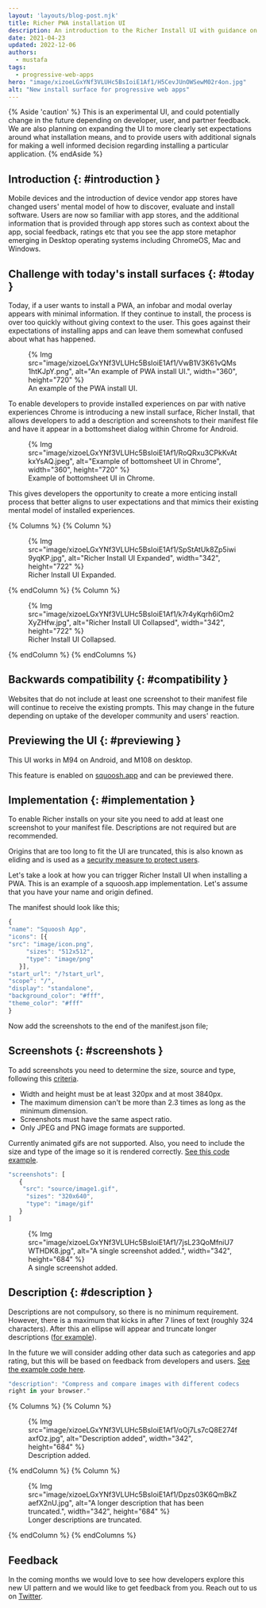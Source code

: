 ```yaml
---
layout: 'layouts/blog-post.njk'
title: Richer PWA installation UI
description: An introduction to the Richer Install UI with guidance on how to implement it.
date: 2021-04-23
updated: 2022-12-06
authors:
  - mustafa
tags:
  - progressive-web-apps
hero: "image/xizoeLGxYNf3VLUHc5BsIoiE1Af1/H5CevJUnOWSewM02r4on.jpg"
alt: "New install surface for progressive web apps"
---
```


{% Aside 'caution' %}
This is an experimental UI, and could potentially change in the future depending on developer, user, 
and partner feedback. We are also planning on expanding the UI to more clearly set expectations
around what installation means, and to provide users with additional signals for making a well
informed decision regarding installing a particular application.
{% endAside %}


## Introduction {: #introduction }

Mobile devices and the introduction of device vendor app stores have changed users' mental model
of how to discover, evaluate and install software. Users are now so familiar with app stores, and
the additional information that is provided through app stores such as context about the app,
social feedback, ratings etc that you see the app store metaphor emerging in Desktop operating
systems including ChromeOS, Mac and Windows. 

 
## Challenge with today's install surfaces {: #today }

Today, if a user wants to install a PWA, an infobar and modal overlay appears with minimal
information. If they continue to install, the process is over too quickly without giving
context to the user. This goes against their expectations of installing apps and can leave them
somewhat confused about what has happened.  

<figure>
  {% Img src="image/xizoeLGxYNf3VLUHc5BsIoiE1Af1/VwB1V3K61vQMs1htKJpY.png", alt="An example of PWA install UI.", width="360", height="720" %}
  <figcaption>An example of the PWA install UI.</figcaption>
</figure>

To enable developers to provide installed experiences on par with native experiences
Chrome is introducing a new install surface, Richer Install, that allows developers to add a
description and screenshots to their manifest file and have it appear in a bottomsheet dialog
within Chrome for Android. 

<figure>
  {% Img src="image/xizoeLGxYNf3VLUHc5BsIoiE1Af1/RoQRxu3CPkKvAtkxYsAQ.jpeg", alt="Example of bottomsheet UI in Chrome", width="360", height="720" %}
  <figcaption>Example of bottomsheet UI in Chrome.</figcaption>
</figure>

This gives developers the opportunity to create a more enticing install process
that better aligns to user expectations and that mimics their existing mental model
of installed experiences. 


{% Columns %}
{% Column %}
<figure>
  {% Img src="image/xizoeLGxYNf3VLUHc5BsIoiE1Af1/SpStAtUk8Zp5iwi9yqKP.jpg", 
alt="Richer Install UI Expanded", width="342", height="722" %}
  <figcaption>Richer Install UI Expanded.</figcaption>
</figure>
{% endColumn %}
{% Column %}
<figure>
  {% Img src="image/xizoeLGxYNf3VLUHc5BsIoiE1Af1/k7r4yKqrh6iOm2XyZHfw.jpg", 
alt="Richer Install UI Collapsed", width="342", height="722" %}
  <figcaption>Richer Install UI Collapsed.</figcaption>
</figure>
{% endColumn %}
{% endColumns %}

## Backwards compatibility {: #compatibility }

Websites that do not include at least one screenshot to their manifest file will continue to receive 
the existing prompts. This may change in the future depending on uptake of the developer community 
and users' reaction.  

## Previewing the UI {: #previewing }

This UI works in M94 on Android, and M108 on desktop.

This feature is enabled on [squoosh.app](https://squoosh.app) and can be previewed there. 

## Implementation {: #implementation }

To enable Richer installs on your site you need to add at least one screenshot to your 
manifest file. Descriptions are not required but are recommended. 

Origins that are too long to fit the UI are truncated, this is also known as eliding and is used
as a [security measure to protect users](https://chromium.googlesource.com/chromium/src/+/master/docs/security/url_display_guidelines/url_display_guidelines.md#eliding-urls). 

Let's take a look at how you can trigger Richer Install UI when installing a PWA. This is an example
of a squoosh.app implementation. Let's assume that you have your name and origin
defined.

The manifest should look like this; 

 ```javascript
 {
"name": "Squoosh App",
"icons": [{
"src": "image/icon.png",
      "sizes": "512x512",
      "type": "image/png"
    }],
"start_url": "/?start_url",
"scope": "/",
"display": "standalone",
"background_color": "#fff",
"theme_color": "#fff"
}
 ```

Now add the screenshots to the end of the manifest.json file; 

## Screenshots {: #screenshots }

To add screenshots you need to determine the size, source and type, following this 
[criteria](https://web.dev/add-manifest/#screenshots). 

* Width and height must be at least 320px and at most 3840px.
* The maximum dimension can't be more than 2.3 times as long as the minimum dimension.
* Screenshots must have the same aspect ratio.
* Only JPEG and PNG image formats are supported.

Currently animated gifs are not supported. Also, you need to include the size and type of the image so it 
is rendered correctly. 
[See this code example](https://glitch.com/edit/#!/richerinstall-screenshot?path=manifest.json%3A14%3A24).

 ```javascript
 "screenshots": [
    {
     "src": "source/image1.gif",
      "sizes": "320x640",
      "type": "image/gif"
    }
]
```

<figure>
  {% Img src="image/xizoeLGxYNf3VLUHc5BsIoiE1Af1/7jsL23QoMfniU7WTHDK8.jpg", 
alt="A single screenshot added.", width="342", height="684" %}
  <figcaption>A single screenshot added.</figcaption>
</figure>

## Description {: #description }

Descriptions are not compulsory, so there is no minimum requirement. However, there is a maximum that 
kicks in after 7 lines of text (roughly 324 characters). After this an ellipse will appear and 
truncate longer descriptions 
([for example](https://glitch.com/edit/#!/richerinstall-longer-description)). 

In the future we will consider adding other data such as categories and app rating, but this will 
be based on feedback from developers and users. 
[See the example code here](https://glitch.com/edit/#!/richerinstall-description?path=manifest.json%3A13%3A29).

 ```javascript
"description": "Compress and compare images with different codecs 
right in your browser."
 ```


{% Columns %}
{% Column %}
<figure>
  {% Img src="image/xizoeLGxYNf3VLUHc5BsIoiE1Af1/oOj7Ls7cQ8E274faxfOz.jpg", 
alt="Description added", width="342", height="684" %}
  <figcaption>Description added.</figcaption>
</figure>
{% endColumn %}
{% Column %}
<figure>
  {% Img src="image/xizoeLGxYNf3VLUHc5BsIoiE1Af1/Dpzs03K6QmBkZaefX2nU.jpg", 
alt="A longer description that has been truncated.", width="342", height="684" %}
  <figcaption>Longer descriptions are truncated.</figcaption>
</figure>
{% endColumn %}
{% endColumns %}



## Feedback  
In the coming months we would love to see how developers explore this new UI pattern and we 
would like to get feedback from you. Reach out to us on 
[Twitter](https://twitter.com/ChromiumDev). 
